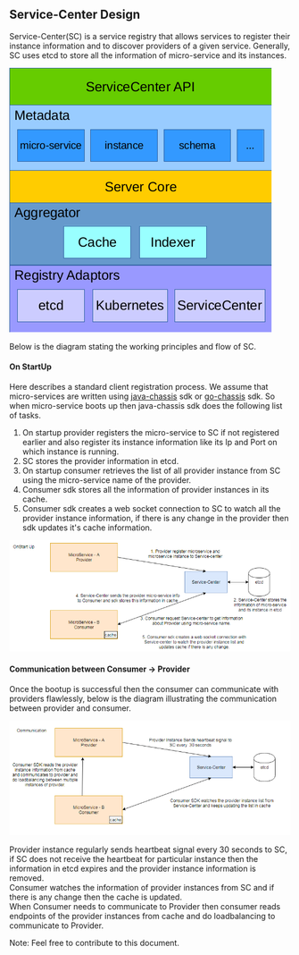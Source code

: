 ## Service-Center Design

Service-Center(SC) is a service registry that allows services to register their instance information and to discover providers of a given service.
Generally, SC uses etcd to store all the information of micro-service and its instances.

![architecture](/docs/aggregator-design.PNG)

Below is the diagram stating the working principles and flow of SC.

#### On StartUp
Here describes a standard client registration process.
We assume that micro-services are written using 
[java-chassis](https://github.com/ServiceComb/java-chassis) sdk or 
[go-chassis](https://github.com/go-chassis/go-chassis) sdk.
So when micro-service boots up then java-chassis sdk does the following list of tasks.

1. On startup provider registers the micro-service to SC if not registered earlier and also register its instance information like its Ip and Port on which instance is running.
2. SC stores the provider information in etcd.
3. On startup consumer retrieves the list of all provider instance from SC using the micro-service name of the provider.
4. Consumer sdk stores all the information of provider instances in its cache.
5. Consumer sdk creates a web socket connection to SC to watch all the provider instance information, if there is any change in the provider then sdk updates it's cache information.

![Onstartup](/docs/onStartup.PNG)

#### Communication between Consumer -> Provider
Once the bootup is successful then the consumer can communicate with providers flawlessly, below is the diagram illustrating the communication between provider and consumer.

![Commuication](/docs/communication.PNG)

Provider instance regularly sends heartbeat signal every 30 seconds to SC, if SC does not receive the heartbeat for particular instance then the information in etcd expires and the provider instance information is removed.  
Consumer watches the information of provider instances from SC and if there is any change then the cache is updated.  
When Consumer needs to communicate to Provider then consumer reads endpoints of the provider instances from cache and do loadbalancing to communicate to Provider.

Note: Feel free to contribute to this document.
